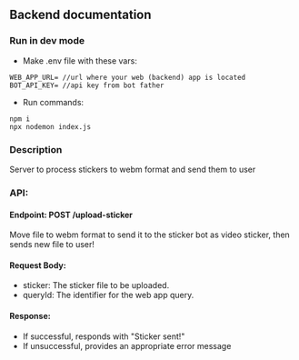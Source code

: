 ## Backend documentation
### Run in dev mode
* Make .env file with these vars:
```
WEB_APP_URL= //url where your web (backend) app is located
BOT_API_KEY= //api key from bot father
```
* Run commands:
```
npm i
npx nodemon index.js
```

### Description
Server to process stickers to webm format and send them to user

### API:
#### Endpoint: POST /upload-sticker
Move file to webm format to send it to the sticker bot as video sticker,
then sends new file to user!
#### Request Body:
* sticker: The sticker file to be uploaded.
* queryId: The identifier for the web app query.
#### Response:
* If successful, responds with "Sticker sent!"
* If unsuccessful, provides an appropriate error message